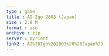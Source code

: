 ```yaml
---
type : game
title : AI Igo 2003 (Japan)
size : 2.8 M
format : iso
archive : zip
server : myrient
link2 : AI%20Igo%202003%20%28Japan%29
---
```

